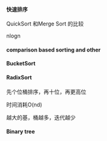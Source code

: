 #### 快速排序

QuickSort 和Merge Sort 的比较

nlogn

#### comparison based sorting and other 

#### BucketSort

#### RadixSort

先个位桶排序，再十位，再更高位

时间消耗O(nd)

越大的基，桶越多，迭代越少

#### Binary tree







